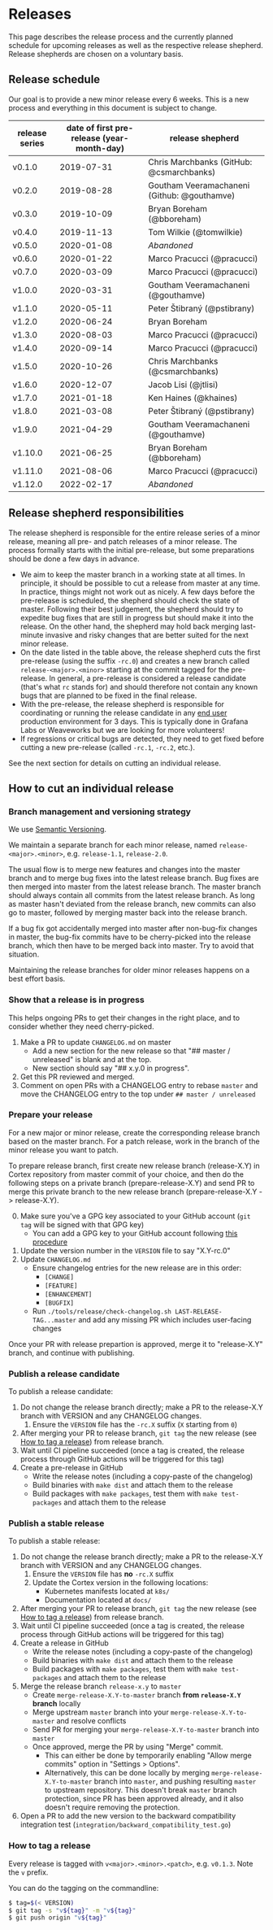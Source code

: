 # Releases

This page describes the release process and the currently planned schedule for upcoming releases as well as the respective release shepherd. Release shepherds are chosen on a voluntary basis.

## Release schedule

Our goal is to provide a new minor release every 6 weeks. This is a new process and everything in this document is subject to change.

| release series | date of first pre-release (year-month-day) | release shepherd                            |
|----------------|--------------------------------------------|---------------------------------------------|
| v0.1.0         | 2019-07-31                                 | Chris Marchbanks (GitHub: @csmarchbanks)    |
| v0.2.0         | 2019-08-28                                 | Goutham Veeramachaneni (Github: @gouthamve) |
| v0.3.0         | 2019-10-09                                 | Bryan Boreham (@bboreham)                   |
| v0.4.0         | 2019-11-13                                 | Tom Wilkie (@tomwilkie)                     |
| v0.5.0         | 2020-01-08                                 | _Abandoned_                                 |
| v0.6.0         | 2020-01-22                                 | Marco Pracucci (@pracucci)                  |
| v0.7.0         | 2020-03-09                                 | Marco Pracucci (@pracucci)                  |
| v1.0.0         | 2020-03-31                                 | Goutham Veeramachaneni (@gouthamve)         |
| v1.1.0         | 2020-05-11                                 | Peter Štibraný (@pstibrany)                 |
| v1.2.0         | 2020-06-24                                 | Bryan Boreham                               |
| v1.3.0         | 2020-08-03                                 | Marco Pracucci (@pracucci)                  |
| v1.4.0         | 2020-09-14                                 | Marco Pracucci (@pracucci)                  |
| v1.5.0         | 2020-10-26                                 | Chris Marchbanks (@csmarchbanks)            |
| v1.6.0         | 2020-12-07                                 | Jacob Lisi (@jtlisi)                        |
| v1.7.0         | 2021-01-18                                 | Ken Haines (@khaines)                       |
| v1.8.0         | 2021-03-08                                 | Peter Štibraný (@pstibrany)                 |
| v1.9.0         | 2021-04-29                                 | Goutham Veeramachaneni (@gouthamve)         |
| v1.10.0        | 2021-06-25                                 | Bryan Boreham (@bboreham)                   |
| v1.11.0        | 2021-08-06                                 | Marco Pracucci (@pracucci)                  |
| v1.12.0        | 2022-02-17                                 | _Abandoned_                                 |

## Release shepherd responsibilities

The release shepherd is responsible for the entire release series of a minor release, meaning all pre- and patch releases of a minor release. The process formally starts with the initial pre-release, but some preparations should be done a few days in advance.

* We aim to keep the master branch in a working state at all times. In principle, it should be possible to cut a release from master at any time. In practice, things might not work out as nicely. A few days before the pre-release is scheduled, the shepherd should check the state of master. Following their best judgement, the shepherd should try to expedite bug fixes that are still in progress but should make it into the release. On the other hand, the shepherd may hold back merging last-minute invasive and risky changes that are better suited for the next minor release.
* On the date listed in the table above, the release shepherd cuts the first pre-release (using the suffix `-rc.0`) and creates a new branch called  `release-<major>.<minor>` starting at the commit tagged for the pre-release. In general, a pre-release is considered a release candidate (that's what `rc` stands for) and should therefore not contain any known bugs that are planned to be fixed in the final release.
* With the pre-release, the release shepherd is responsible for coordinating or running the release candidate in any [end user](https://github.com/cortexproject/cortex/blob/master/ADOPTERS.md) production environment  for 3 days. This is typically done in Grafana Labs or Weaveworks but we are looking for more volunteers!
* If regressions or critical bugs are detected, they need to get fixed before cutting a new pre-release (called `-rc.1`, `-rc.2`, etc.).

See the next section for details on cutting an individual release.

## How to cut an individual release

### Branch management and versioning strategy

We use [Semantic Versioning](https://semver.org/).

We maintain a separate branch for each minor release, named `release-<major>.<minor>`, e.g. `release-1.1`, `release-2.0`.

The usual flow is to merge new features and changes into the master branch and to merge bug fixes into the latest release branch. Bug fixes are then merged into master from the latest release branch. The master branch should always contain all commits from the latest release branch. As long as master hasn't deviated from the release branch, new commits can also go to master, followed by merging master back into the release branch.

If a bug fix got accidentally merged into master after non-bug-fix changes in master, the bug-fix commits have to be cherry-picked into the release branch, which then have to be merged back into master. Try to avoid that situation.

Maintaining the release branches for older minor releases happens on a best effort basis.

### Show that a release is in progress

This helps ongoing PRs to get their changes in the right place, and to consider whether they need cherry-picked.

1. Make a PR to update `CHANGELOG.md` on master
   - Add a new section for the new release so that "## master / unreleased" is blank and at the top.
   - New section should say "## x.y.0 in progress".
2. Get this PR reviewed and merged.
3. Comment on open PRs with a CHANGELOG entry to rebase `master` and move the CHANGELOG entry to the top under `## master / unreleased`

### Prepare your release

For a new major or minor release, create the corresponding release branch based on the master branch. For a patch release, work in the branch of the minor release you want to patch.

To prepare release branch, first create new release branch (release-X.Y) in Cortex repository from master commit of your choice, and then do the following steps on a private branch (prepare-release-X.Y) and send PR to merge this private branch to the new release branch (prepare-release-X.Y -> release-X.Y).

0. Make sure you've a GPG key associated to your GitHub account (`git tag` will be signed with that GPG key)
   - You can add a GPG key to your GitHub account following [this procedure](https://help.github.com/articles/generating-a-gpg-key/)
1. Update the version number in the `VERSION` file to say "X.Y-rc.0"
2. Update `CHANGELOG.md`
   - Ensure changelog entries for the new release are in this order:
     * `[CHANGE]`
     * `[FEATURE]`
     * `[ENHANCEMENT]`
     * `[BUGFIX]`
   - Run `./tools/release/check-changelog.sh LAST-RELEASE-TAG...master` and add any missing PR which includes user-facing changes

Once your PR with release prepartion is approved, merge it to "release-X.Y" branch, and continue with publishing.

### Publish a release candidate

To publish a release candidate:

1. Do not change the release branch directly; make a PR to the release-X.Y branch with VERSION and any CHANGELOG changes.
   1. Ensure the `VERSION` file has the `-rc.X` suffix (`X` starting from `0`)
1. After merging your PR to release branch, `git tag` the new release (see [How to tag a release](#how-to-tag-a-release)) from release branch.
1. Wait until CI pipeline succeeded (once a tag is created, the release process through GitHub actions will be triggered for this tag)
1. Create a pre-release in GitHub
   - Write the release notes (including a copy-paste of the changelog)
   - Build binaries with `make dist` and attach them to the release
   - Build packages with `make packages`, test them with `make test-packages` and attach them to the release

### Publish a stable release

To publish a stable release:

1. Do not change the release branch directly; make a PR to the release-X.Y branch with VERSION and any CHANGELOG changes.
   1. Ensure the `VERSION` file has **no** `-rc.X` suffix
   1. Update the Cortex version in the following locations:
      - Kubernetes manifests located at `k8s/`
      - Documentation located at `docs/`
1. After merging your PR to release branch, `git tag` the new release (see [How to tag a release](#how-to-tag-a-release)) from release branch.
1. Wait until CI pipeline succeeded (once a tag is created, the release process through GitHub actions will be triggered for this tag)
1. Create a release in GitHub
   - Write the release notes (including a copy-paste of the changelog)
   - Build binaries with `make dist` and attach them to the release
   - Build packages with `make packages`, test them with `make test-packages` and attach them to the release
1. Merge the release branch `release-x.y` to `master`
   - Create `merge-release-X.Y-to-master` branch **from `release-X.Y` branch** locally
   - Merge upstream `master` branch into your `merge-release-X.Y-to-master` and resolve conflicts
   - Send PR for merging your `merge-release-X.Y-to-master` branch into `master`
   - Once approved, merge the PR by using "Merge" commit.
     - This can either be done by temporarily enabling "Allow merge commits" option in "Settings > Options".
     - Alternatively, this can be done locally by merging `merge-release-X.Y-to-master` branch into `master`, and pushing resulting `master` to upstream repository. This doesn't break `master` branch protection, since PR has been approved already, and it also doesn't require removing the protection.
1. Open a PR to add the new version to the backward compatibility integration test (`integration/backward_compatibility_test.go`)

### How to tag a release

Every release is tagged with `v<major>.<minor>.<patch>`, e.g. `v0.1.3`. Note the `v` prefix.

You can do the tagging on the commandline:

```bash
$ tag=$(< VERSION)
$ git tag -s "v${tag}" -m "v${tag}"
$ git push origin "v${tag}"
```
